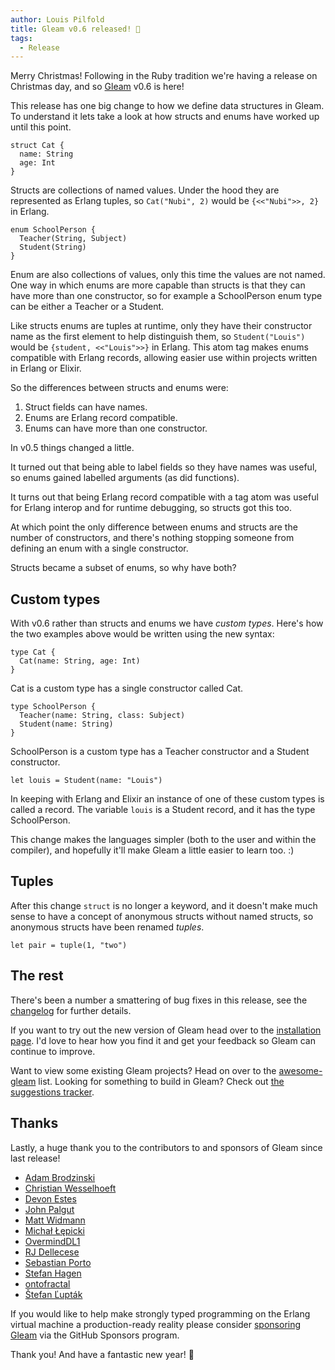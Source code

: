 ```yaml
---
author: Louis Pilfold
title: Gleam v0.6 released! 🎄
tags:
  - Release
---
```


Merry Christmas! Following in the Ruby tradition we're having a release on
Christmas day, and so [Gleam](https://github.com/gleam-lang/gleam) v0.6 is here!

This release has one big change to how we define data structures in Gleam. To
understand it lets take a look at how structs and enums have worked up until
this point.

```gleam
struct Cat {
  name: String
  age: Int
}
```

Structs are collections of named values. Under the hood they are represented
as Erlang tuples, so `Cat("Nubi", 2)` would be `{<<"Nubi">>, 2}` in Erlang.

```gleam
enum SchoolPerson {
  Teacher(String, Subject)
  Student(String)
}
```

Enum are also collections of values, only this time the values are not named.
One way in which enums are more capable than structs is that they can have
more than one constructor, so for example a SchoolPerson enum type can be
either a Teacher or a Student.

Like structs enums are tuples at runtime, only they have their constructor
name as the first element to help distinguish them, so `Student("Louis")`
would be `{student, <<"Louis">>}` in Erlang. This atom tag makes enums
compatible with Erlang records, allowing easier use within projects written in
Erlang or Elixir.

So the differences between structs and enums were:

1. Struct fields can have names.
2. Enums are Erlang record compatible.
3. Enums can have more than one constructor.

In v0.5 things changed a little.

It turned out that being able to label fields so they have names was useful,
so enums gained labelled arguments (as did functions).

It turns out that being Erlang record compatible with a tag atom was useful
for Erlang interop and for runtime debugging, so structs got this too.

At which point the only difference between enums and structs are the number of
constructors, and there's nothing stopping someone from defining an enum with
a single constructor.

Structs became a subset of enums, so why have both?


## Custom types

With v0.6 rather than structs and enums we have _custom types_. Here's how the
two examples above would be written using the new syntax:

```gleam
type Cat {
  Cat(name: String, age: Int)
}
```
Cat is a custom type has a single constructor called Cat.

```gleam
type SchoolPerson {
  Teacher(name: String, class: Subject)
  Student(name: String)
}
```

SchoolPerson is a custom type has a Teacher constructor and a Student constructor.

```gleam
let louis = Student(name: "Louis")
```

In keeping with Erlang and Elixir an instance of one of these custom types is
called a record. The variable `louis` is a Student record, and it has the type
SchoolPerson.

This change makes the languages simpler (both to the user and within the
compiler), and hopefully it'll make Gleam a little easier to learn too. :)


## Tuples

After this change `struct` is no longer a keyword, and it doesn't make much
sense to have a concept of anonymous structs without named structs, so
anonymous structs have been renamed _tuples_.

```gleam
let pair = tuple(1, "two")
```


## The rest

There's been a number a smattering of bug fixes in this release, see the
[changelog](https://github.com/gleam-lang/gleam/blob/master/CHANGELOG.md) for
further details.

If you want to try out the new version of Gleam head over to the [installation
page][installation]. I'd love to hear how you find it and get your feedback so
Gleam can continue to improve.

Want to view some existing Gleam projects? Head on over to the
[awesome-gleam][awesome-gleam] list. Looking for something to build in
Gleam? Check out [the suggestions tracker][suggestions].

[awesome-gleam]: https://github.com/gleam-lang/awesome-gleam
[suggestions]: https://github.com/gleam-lang/suggestions/issues
[installation]: https://gleam.run/getting-started/installing-gleam.html


## Thanks

Lastly, a huge thank you to the contributors to and sponsors of Gleam since
last release!

- [Adam Brodzinski](https://github.com/AdamBrodzinski)
- [Christian Wesselhoeft](https://github.com/xtian)
- [Devon Estes](https://github.com/devonestes)
- [John Palgut](https://github.com/Jwsonic)
- [Matt Widmann](https://github.com/mgwidmann)
- [Michał Łępicki](https://github.com/michallepicki)
- [OvermindDL1](https://github.com/OvermindDL1)
- [RJ Dellecese](https://github.com/rjdellecese)
- [Sebastian Porto](https://github.com/sporto)
- [Stefan Hagen](https://github.com/sthagen)
- [ontofractal](https://github.com/ontofractal)
- [Štefan Ľupták](https://github.com/EskiMag)


If you would like to help make strongly typed programming on the Erlang
virtual machine a production-ready reality please consider [sponsoring
Gleam][sponsor] via the GitHub Sponsors program.

Thank you! And have a fantastic new year! 💜

[sponsor]: https://github.com/sponsors/lpil
